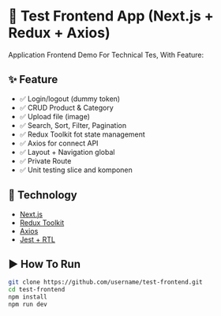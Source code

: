 # 🧪 Test Frontend App (Next.js + Redux + Axios)

Application Frontend Demo For Technical Tes, With Feature:

## ✨ Feature
- ✅ Login/logout (dummy token)
- ✅ CRUD Product & Category
- ✅ Upload file (image)
- ✅ Search, Sort, Filter, Pagination
- ✅ Redux Toolkit fot state management
- ✅ Axios for connect API
- ✅ Layout + Navigation global
- ✅ Private Route
- ✅ Unit testing slice and komponen

## 🚀 Technology
- [Next.js](https://nextjs.org)
- [Redux Toolkit](https://redux-toolkit.js.org)
- [Axios](https://axios-http.com)
- [Jest + RTL](https://testing-library.com/docs/react-testing-library/intro/)

## ▶️ How To Run
```bash
git clone https://github.com/username/test-frontend.git
cd test-frontend
npm install
npm run dev

